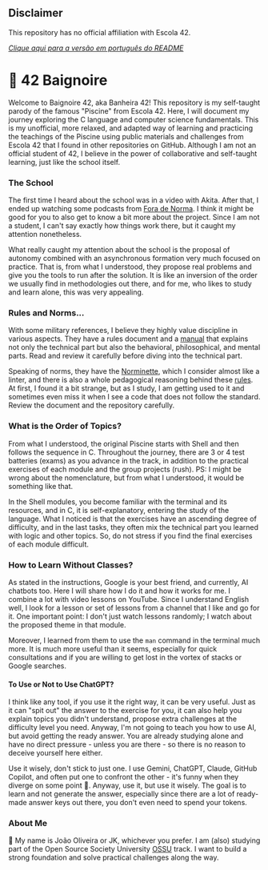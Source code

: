 ## Disclaimer

This repository has no official affiliation with Escola 42.

[*Clique aqui para a versão em português do README*](README.md)

# 🛁 42 Baignoire

Welcome to Baignoire 42, aka Banheira 42! This repository is my self-taught parody of the famous "Piscine" from Escola 42. Here, I will document my journey exploring the C language and computer science fundamentals. This is my unofficial, more relaxed, and adapted way of learning and practicing the teachings of the Piscine using public materials and challenges from Escola 42 that I found in other repositories on GitHub. Although I am not an official student of 42, I believe in the power of collaborative and self-taught learning, just like the school itself.

### The School

The first time I heard about the school was in a video with Akita. After that, I ended up watching some podcasts from [Fora de Norma](https://www.youtube.com/@ForadaNormaPodcast). I think it might be good for you to also get to know a bit more about the project. Since I am not a student, I can't say exactly how things work there, but it caught my attention nonetheless.

What really caught my attention about the school is the proposal of autonomy combined with an asynchronous formation very much focused on practice. That is, from what I understood, they propose real problems and give you the tools to run after the solution. It is like an inversion of the order we usually find in methodologies out there, and for me, who likes to study and learn alone, this was very appealing.

### Rules and Norms...

With some military references, I believe they highly value discipline in various aspects. They have a rules document and a [manual](42_manual.en.pdf) that explains not only the technical part but also the behavioral, philosophical, and mental parts. Read and review it carefully before diving into the technical part.

Speaking of norms, they have the [Norminette](https://github.com/42School/norminette), which I consider almost like a linter, and there is also a whole pedagogical reasoning behind these [rules](42_norm.en.pdf). At first, I found it a bit strange, but as I study, I am getting used to it and sometimes even miss it when I see a code that does not follow the standard. Review the document and the repository carefully.

### What is the Order of Topics?

From what I understood, the original Piscine starts with Shell and then follows the sequence in C. Throughout the journey, there are 3 or 4 test batteries (exams) as you advance in the track, in addition to the practical exercises of each module and the group projects (rush). PS: I might be wrong about the nomenclature, but from what I understood, it would be something like that.

In the Shell modules, you become familiar with the terminal and its resources, and in C, it is self-explanatory, entering the study of the language. What I noticed is that the exercises have an ascending degree of difficulty, and in the last tasks, they often mix the technical part you learned with logic and other topics. So, do not stress if you find the final exercises of each module difficult.

### How to Learn Without Classes?

As stated in the instructions, Google is your best friend, and currently, AI chatbots too. Here I will share how I do it and how it works for me. I combine a lot with video lessons on YouTube. Since I understand English well, I look for a lesson or set of lessons from a channel that I like and go for it. One important point: I don't just watch lessons randomly; I watch about the proposed theme in that module.

Moreover, I learned from them to use the `man` command in the terminal much more. It is much more useful than it seems, especially for quick consultations and if you are willing to get lost in the vortex of stacks or Google searches.

#### To Use or Not to Use ChatGPT?

I think like any tool, if you use it the right way, it can be very useful. Just as it can "spit out" the answer to the exercise for you, it can also help you explain topics you didn't understand, propose extra challenges at the difficulty level you need. Anyway, I'm not going to teach you how to use AI, but avoid getting the ready answer. You are already studying alone and have no direct pressure - unless you are there - so there is no reason to deceive yourself here either.

Use it wisely, don't stick to just one. I use Gemini, ChatGPT, Claude, GitHub Copilot, and often put one to confront the other - it's funny when they diverge on some point 🤣. Anyway, use it, but use it wisely. The goal is to learn and not generate the answer, especially since there are a lot of ready-made answer keys out there, you don't even need to spend your tokens.

### About Me

👋 My name is João Oliveira or JK, whichever you prefer. I am (also) studying part of the Open Source Society University [OSSU](https://github.com/ossu/computer-science) track. I want to build a strong foundation and solve practical challenges along the way.

